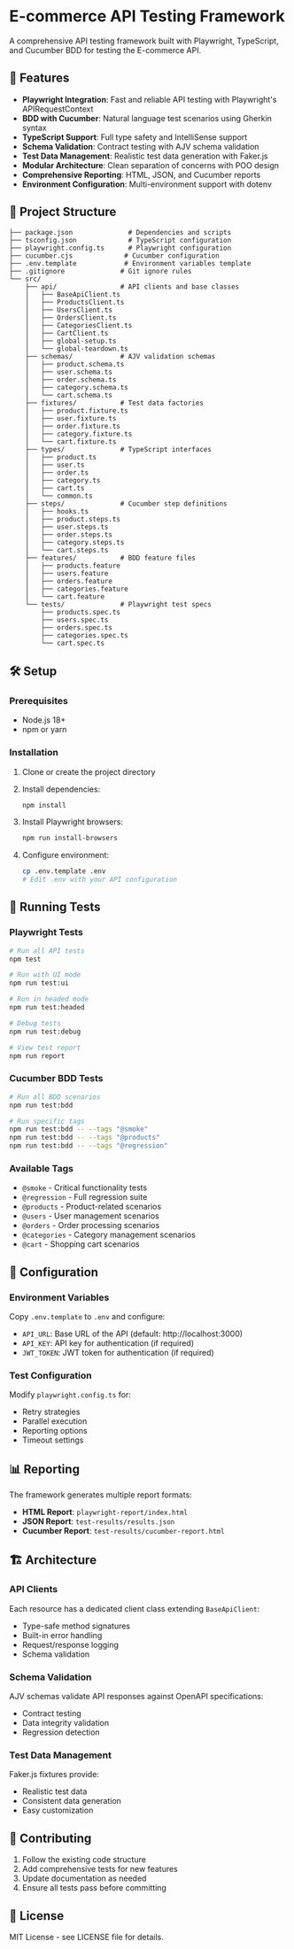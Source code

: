 # E-commerce API Testing Framework

A comprehensive API testing framework built with Playwright, TypeScript, and Cucumber BDD for testing the E-commerce API.

## 🚀 Features

- **Playwright Integration**: Fast and reliable API testing with Playwright's APIRequestContext
- **BDD with Cucumber**: Natural language test scenarios using Gherkin syntax
- **TypeScript Support**: Full type safety and IntelliSense support
- **Schema Validation**: Contract testing with AJV schema validation
- **Test Data Management**: Realistic test data generation with Faker.js
- **Modular Architecture**: Clean separation of concerns with POO design
- **Comprehensive Reporting**: HTML, JSON, and Cucumber reports
- **Environment Configuration**: Multi-environment support with dotenv

## 📁 Project Structure

```
├── package.json              # Dependencies and scripts
├── tsconfig.json             # TypeScript configuration
├── playwright.config.ts      # Playwright configuration
├── cucumber.cjs             # Cucumber configuration
├── .env.template            # Environment variables template
├── .gitignore              # Git ignore rules
└── src/
    ├── api/                # API clients and base classes
    │   ├── BaseApiClient.ts
    │   ├── ProductsClient.ts
    │   ├── UsersClient.ts
    │   ├── OrdersClient.ts
    │   ├── CategoriesClient.ts
    │   ├── CartClient.ts
    │   ├── global-setup.ts
    │   └── global-teardown.ts
    ├── schemas/            # AJV validation schemas
    │   ├── product.schema.ts
    │   ├── user.schema.ts
    │   ├── order.schema.ts
    │   ├── category.schema.ts
    │   └── cart.schema.ts
    ├── fixtures/           # Test data factories
    │   ├── product.fixture.ts
    │   ├── user.fixture.ts
    │   ├── order.fixture.ts
    │   ├── category.fixture.ts
    │   └── cart.fixture.ts
    ├── types/              # TypeScript interfaces
    │   ├── product.ts
    │   ├── user.ts
    │   ├── order.ts
    │   ├── category.ts
    │   ├── cart.ts
    │   └── common.ts
    ├── steps/              # Cucumber step definitions
    │   ├── hooks.ts
    │   ├── product.steps.ts
    │   ├── user.steps.ts
    │   ├── order.steps.ts
    │   ├── category.steps.ts
    │   └── cart.steps.ts
    ├── features/           # BDD feature files
    │   ├── products.feature
    │   ├── users.feature
    │   ├── orders.feature
    │   ├── categories.feature
    │   └── cart.feature
    └── tests/              # Playwright test specs
        ├── products.spec.ts
        ├── users.spec.ts
        ├── orders.spec.ts
        ├── categories.spec.ts
        └── cart.spec.ts
```

## 🛠️ Setup

### Prerequisites

- Node.js 18+ 
- npm or yarn

### Installation

1. Clone or create the project directory
2. Install dependencies:
   ```bash
   npm install
   ```

3. Install Playwright browsers:
   ```bash
   npm run install-browsers
   ```

4. Configure environment:
   ```bash
   cp .env.template .env
   # Edit .env with your API configuration
   ```

## 🧪 Running Tests

### Playwright Tests
```bash
# Run all API tests
npm test

# Run with UI mode
npm run test:ui

# Run in headed mode
npm run test:headed

# Debug tests
npm run test:debug

# View test report
npm run report
```

### Cucumber BDD Tests
```bash
# Run all BDD scenarios
npm run test:bdd

# Run specific tags
npm run test:bdd -- --tags "@smoke"
npm run test:bdd -- --tags "@products"
npm run test:bdd -- --tags "@regression"
```

### Available Tags
- `@smoke` - Critical functionality tests
- `@regression` - Full regression suite
- `@products` - Product-related scenarios
- `@users` - User management scenarios
- `@orders` - Order processing scenarios
- `@categories` - Category management scenarios
- `@cart` - Shopping cart scenarios

## 🔧 Configuration

### Environment Variables

Copy `.env.template` to `.env` and configure:

- `API_URL`: Base URL of the API (default: http://localhost:3000)
- `API_KEY`: API key for authentication (if required)
- `JWT_TOKEN`: JWT token for authentication (if required)

### Test Configuration

Modify `playwright.config.ts` for:
- Retry strategies
- Parallel execution
- Reporting options
- Timeout settings

## 📊 Reporting

The framework generates multiple report formats:

- **HTML Report**: `playwright-report/index.html`
- **JSON Report**: `test-results/results.json`
- **Cucumber Report**: `test-results/cucumber-report.html`

## 🏗️ Architecture

### API Clients
Each resource has a dedicated client class extending `BaseApiClient`:
- Type-safe method signatures
- Built-in error handling
- Request/response logging
- Schema validation

### Schema Validation
AJV schemas validate API responses against OpenAPI specifications:
- Contract testing
- Data integrity validation
- Regression detection

### Test Data Management
Faker.js fixtures provide:
- Realistic test data
- Consistent data generation
- Easy customization

## 🤝 Contributing

1. Follow the existing code structure
2. Add comprehensive tests for new features
3. Update documentation as needed
4. Ensure all tests pass before committing

## 📝 License

MIT License - see LICENSE file for details.